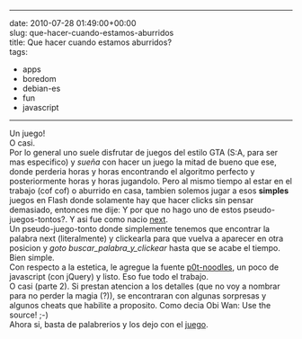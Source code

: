 
---
date: 2010-07-28 01:49:00+00:00  
slug: que-hacer-cuando-estamos-aburridos  
title: Que hacer cuando estamos aburridos?  
tags:  
- apps  
- boredom  
- debian-es  
- fun  
- javascript  

---
  
Un juego!  
O casi.  
Por lo general uno suele disfrutar de juegos del estilo GTA (S:A, para ser mas especifico) y _sueña_ con hacer un juego la mitad de bueno que ese, donde perderia horas y horas encontrando el algoritmo perfecto y posteriormente horas y horas jugandolo. Pero al mismo tiempo al estar en el trabajo (cof cof) o aburrido en casa, tambien solemos jugar a esos **simples** juegos en Flash donde solamente hay que hacer clicks sin pensar demasiado, entonces me dije: Y por que no hago uno de estos pseudo-juegos-tontos?. Y asi fue como nacio [next](http://cacavoladora.org/e/xperiments/n/ext/word.html).  
Un pseudo-juego-tonto donde simplemente tenemos que encontrar la palabra next (literalmente) y clickearla para que vuelva a aparecer en otra posicion y _goto buscar_palabra_y_clickear_ hasta que se acabe el tiempo. Bien simple.  
Con respecto a la estetica, le agregue la fuente [p0t-noodles](http://jope.fi/fonts/), un poco de javascript (con jQuery) y listo. Eso fue todo el trabajo.  
O casi (parte 2). Si prestan atencion a los detalles (que no voy a nombrar para no perder la magia (?)), se encontraran con algunas sorpresas y algunos cheats que habilite a proposito. Como decia Obi Wan: Use the source! ;-)   
Ahora si, basta de palabrerios y los dejo con el [juego](http://cacavoladora.org/e/xperiments/n/ext/word.html).  
